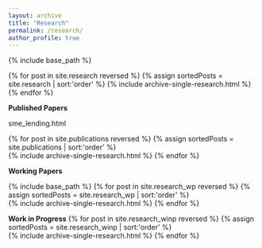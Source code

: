 ```yaml
---
layout: archive
title: "Research"
permalink: /research/
author_profile: true
---
```

{% include base_path %}

{% for post in site.research reversed %} {% assign sortedPosts = site.research | sort:'order' %}
{% include archive-single-research.html %} {% endfor %}

**Published Papers** 

sme_lending.html 

{% for post in site.publications reversed %}
  {% assign sortedPosts = site.publications | sort:'order' %}  
  {% include archive-single-research.html %}
{% endfor %}

**Working Papers**

{% include base_path %}
{% for post in site.research_wp reversed %}
  {% assign sortedPosts = site.research_wp | sort:'order' %}  
  {% include archive-single-research.html %}
{% endfor %}

**Work in Progress**
{% for post in site.research_winp reversed %}
  {% assign sortedPosts = site.research_winp | sort:'order' %}  
  {% include archive-single-research.html %}
{% endfor %}
